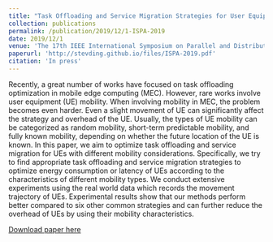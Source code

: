```yaml
---
title: "Task Offloading and Service Migration Strategies for User Equipments with Mobility Consideration in Mobile Edge Computing"
collection: publications
permalink: /publication/2019/12/1-ISPA-2019
date: 2019/12/1
venue: 'The 17th IEEE International Symposium on Parallel and Distributed Processing with Applications (IEEE ISPA-2019)'
paperurl: 'http://stevding.github.io/files/ISPA-2019.pdf'
citation: 'In press'
---
```

Recently, a great number of works have focused on task offloading optimization in mobile edge computing (MEC).
However, rare works involve user equipment (UE) mobility.
When involving mobility in MEC, the problem becomes even harder.
Even a slight movement of UE can significantly affect the strategy and overhead of the UE.
Usually, the types of UE mobility can be categorized as random mobility, short-term predictable mobility, and fully known mobility, depending on whether the future location of the UE is known.
In this paper, we aim to optimize task offloading and service migration for UEs with different mobility considerations.
Specifically, we try to find appropriate task offloading and service migration strategies to optimize energy consumption or latency of UEs according to the characteristics of different mobility types.
We conduct extensive experiments using the real world data which records the movement trajectory of UEs.
Experimental results show that our methods perform better compared to six other common strategies and can further reduce the overhead of UEs by using their mobility characteristics.

[Download paper here](http://stevding.github.io/files/ISPA-2019.pdf)
